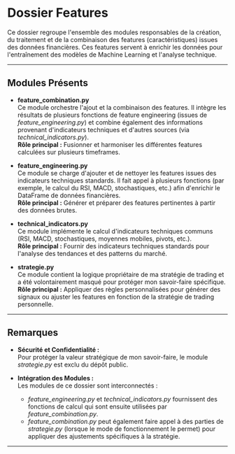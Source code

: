 # Dossier Features

Ce dossier regroupe l'ensemble des modules responsables de la création, du traitement et de la combinaison des features (caractéristiques) issues des données financières. Ces features servent à enrichir les données pour l'entraînement des modèles de Machine Learning et l'analyse technique.

---

## Modules Présents

- **feature_combination.py**  
  Ce module orchestre l'ajout et la combinaison des features. Il intègre les résultats de plusieurs fonctions de feature engineering (issues de *feature_engineering.py*) et combine également des informations provenant d'indicateurs techniques et d'autres sources (via *technical_indicators.py*).  
  **Rôle principal :** Fusionner et harmoniser les différentes features calculées sur plusieurs timeframes.

- **feature_engineering.py**  
  Ce module se charge d'ajouter et de nettoyer les features issues des indicateurs techniques standards. Il fait appel à plusieurs fonctions (par exemple, le calcul du RSI, MACD, stochastiques, etc.) afin d'enrichir le DataFrame de données financières.  
  **Rôle principal :** Générer et préparer des features pertinentes à partir des données brutes.

- **technical_indicators.py**  
  Ce module implémente le calcul d'indicateurs techniques communs (RSI, MACD, stochastiques, moyennes mobiles, pivots, etc.).  
  **Rôle principal :** Fournir des indicateurs techniques standards pour l'analyse des tendances et des patterns du marché. 

- **strategie.py**  
  Ce module contient la logique propriétaire de ma stratégie de trading et a été volontairement masqué pour protéger mon savoir-faire spécifique.  
  **Rôle principal :** Appliquer des règles personnalisées pour générer des signaux ou ajuster les features en fonction de la stratégie de trading personnelle.

---

## Remarques

- **Sécurité et Confidentialité :**  
  Pour protéger la valeur stratégique de mon savoir-faire, le module *strategie.py* est exclu du dépôt public.  

- **Intégration des Modules :**  
  Les modules de ce dossier sont interconnectés :  
  - *feature_engineering.py* et *technical_indicators.py* fournissent des fonctions de calcul qui sont ensuite utilisées par *feature_combination.py*.  
  - *feature_combination.py* peut également faire appel à des parties de *strategie.py* (lorsque le mode de fonctionnement le permet) pour appliquer des ajustements spécifiques à la stratégie.

---



